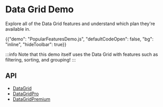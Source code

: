 # Data Grid Demo

<p class="description">Explore all of the Data Grid features and understand which plan they're available in.</p>

{{"demo": "PopularFeaturesDemo.js", "defaultCodeOpen": false, "bg": "inline", "hideToolbar": true}}

:::info
Note that this demo itself uses the Data Grid with features such as filtering, sorting, and grouping!
:::

## API

- [DataGrid](/x/api/data-grid/data-grid/)
- [DataGridPro](/x/api/data-grid/data-grid-pro/)
- [DataGridPremium](/x/api/data-grid/data-grid-premium/)

